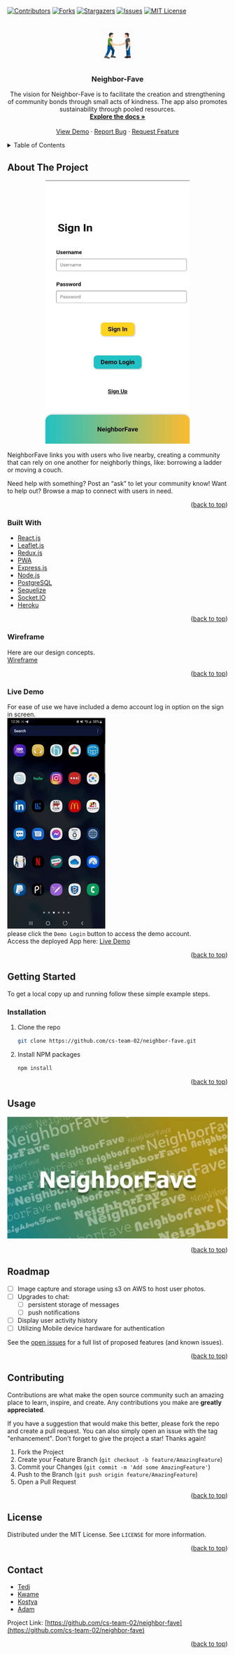 <div id="top"></div>
<!--
*** Thanks for checking out the Best-README-Template. If you have a suggestion
*** that would make this better, please fork the repo and create a pull request
*** or simply open an issue with the tag "enhancement".
*** Don't forget to give the project a star!
*** Thanks again! Now go create something AMAZING! :D
-->



<!-- PROJECT SHIELDS -->
<!--
*** I'm using markdown "reference style" links for readability.
*** Reference links are enclosed in brackets [ ] instead of parentheses ( ).
*** See the bottom of this document for the declaration of the reference variables
*** for contributors-url, forks-url, etc. This is an optional, concise syntax you may use.
*** https://www.markdownguide.org/basic-syntax/#reference-style-links
-->
[![Contributors][contributors-shield]][contributors-url]
[![Forks][forks-shield]][forks-url]
[![Stargazers][stars-shield]][stars-url]
[![Issues][issues-shield]][issues-url]
[![MIT License][license-shield]][license-url]



<!-- PROJECT LOGO -->
<br />
<div align="center">
  <a href="//https://github.com/cs-team-02/neighbor-fave">
    <img src="public/apple-icon-180.png" alt="Logo" width="80" height="80">
  </a>

<h3 align="center">Neighbor-Fave</h3>

  <p align="center">
    The vision for Neighbor-Fave is to facilitate the creation and strengthening of community bonds through small acts of kindness. The app also promotes sustainability through pooled resources.
    <br />
    <a href="https://github.com/cs-team-02/neighbor-fave"><strong>Explore the docs »</strong></a>
    <br />
    <br />
    <a href="#live-demo">View Demo</a>
    ·
    <a href="https://github.com/cs-team-02/neighbor-fave/issues">Report Bug</a>
    ·
    <a href="https://github.com/cs-team-02/neighbor-fave/issues">Request Feature</a>
  </p>
</div>



<!-- TABLE OF CONTENTS -->
<details>
  <summary>Table of Contents</summary>
  <ol>
    <li>
      <a href="#about-the-project">About The Project</a>
      <ul>
        <li><a href="#built-with">Built With</a></li>
        <li><a href="#wireframe">Wireframe</a></li>
        <li><a href="#live-demo">Live Demo</a></li>
      </ul>
    </li>
    <li>
      <a href="#getting-started">Getting Started</a>
      <ul>
        <li><a href="#installation">Installation</a></li>
      </ul>
    </li>
    <li><a href="#usage">Usage</a></li>
    <li><a href="#roadmap">Roadmap</a></li>
    <li><a href="#contributing">Contributing</a></li>
    <li><a href="#license">License</a></li>
    <li><a href="#contact">Contact</a></li>
  </ol>
</details>



<!-- ABOUT THE PROJECT -->
## About The Project
<div align="center">
  <img src="public/signing-screen.png" alt="Logo" width="330" height="600">
</div>

NeighborFave links you with users who live nearby, creating a community that can rely on one another for neighborly things, like: borrowing a ladder or moving a couch. 

Need help with something? Post an “ask” to let your community know! Want to help out? Browse a map to connect with users in need.


<p align="right">(<a href="#top">back to top</a>)</p>



### Built With

* [React.js](https://reactjs.org/)
* [Leaflet.js](https://leafletjs.com/)
* [Redux.js](https://reduxjs.org)
* [PWA](https://web.dev/learn/pwa/)
* [Express.js](https://expressjs.com/)
* [Node.js](https://nodejs.org/en/)
* [PostgreSQL](https://www.postgresql.org/)
* [Sequelize](https://sequelize.org/v5/)
* [Socket.IO](https://socket.io/)
* [Heroku](https://www.heroku.com/)


<p align="right">(<a href="#top">back to top</a>)</p>

### Wireframe
Here are our design concepts.
<br />
[Wireframe](https://miro.com/app/board/uXjVOEbpKsw=/?share_link_id=481586375100)

<p align="right">(<a href="#top">back to top</a>)</p>


### Live Demo
For ease of use we have included a demo account log in option on the sign in screen.
<br />
![demo-gif][demogif]
<br />
please click the `Demo Login` button to access the demo account.
<br />
Access the deployed App here:
[Live Demo](https://neighborfave.onrender.com)

<p align="right">(<a href="#top">back to top</a>)</p>

<!-- GETTING STARTED -->
## Getting Started
To get a local copy up and running follow these simple example steps.

### Installation

1. Clone the repo
   ```sh
   git clone https://github.com/cs-team-02/neighbor-fave.git
   ```
2. Install NPM packages
   ```sh
   npm install
   ```

<p align="right">(<a href="#top">back to top</a>)</p>



<!-- USAGE EXAMPLES -->
## Usage
[![Demo Video][thumbnail]](https://www.youtube.com/watch?v=X4i_PReaSVI&ab_channel=ChiKonstantin)
<p align="right">(<a href="#top">back to top</a>)</p>



<!-- ROADMAP -->
## Roadmap

- [ ] Image capture and storage using s3 on AWS to host user photos.
- [ ] Upgrades to chat:
    - [ ] persistent storage of messages
    - [ ] push notifications
- [ ] Display user activity history
- [ ] Utilizing Mobile device hardware for authentication

See the [open issues](https://github.com/cs-team-02/neighbor-fave/issues) for a full list of proposed features (and known issues).

<p align="right">(<a href="#top">back to top</a>)</p>



<!-- CONTRIBUTING -->
## Contributing

Contributions are what make the open source community such an amazing place to learn, inspire, and create. Any contributions you make are **greatly appreciated**.

If you have a suggestion that would make this better, please fork the repo and create a pull request. You can also simply open an issue with the tag "enhancement".
Don't forget to give the project a star! Thanks again!

1. Fork the Project
2. Create your Feature Branch (`git checkout -b feature/AmazingFeature`)
3. Commit your Changes (`git commit -m 'Add some AmazingFeature'`)
4. Push to the Branch (`git push origin feature/AmazingFeature`)
5. Open a Pull Request

<p align="right">(<a href="#top">back to top</a>)</p>



<!-- LICENSE -->
## License

Distributed under the MIT License. See `LICENSE` for more information.

<p align="right">(<a href="#top">back to top</a>)</p>



<!-- CONTACT -->
## Contact

* [Tedi](https://github.com/Tedicode)
* [Kwame](https://github.com/kjgumbs)
* [Kostya](https://github.com/ChiKonstantin)
* [Adam](https://github.com/adam-marey)

Project Link: [https://github.com/cs-team-02/neighbor-fave](https://github.com/cs-team-02/neighbor-fave)

<p align="right">(<a href="#top">back to top</a>)</p>

<!-- MARKDOWN LINKS & IMAGES -->
<!-- https://www.markdownguide.org/basic-syntax/#reference-style-links -->
[contributors-shield]: https://img.shields.io/github/contributors/cs-team-02/neighbor-fave.svg?style=for-the-badge
[contributors-url]: https://github.com/cs-team-02/neighbor-fave/graphs/contributors
[forks-shield]: https://img.shields.io/github/forks/cs-team-02/neighbor-fave.svg?style=for-the-badge
[forks-url]: https://github.com/cs-team-02/neighbor-fave/network/members
[stars-shield]: https://img.shields.io/github/stars/cs-team-02/neighbor-fave.svg?style=for-the-badge
[stars-url]: https://github.com/cs-team-02/neighbor-fave/stargazers
[issues-shield]: https://img.shields.io/github/issues/cs-team-02/neighbor-fave.svg?style=for-the-badge
[issues-url]: https://github.com/cs-team-02/neighbor-fave/issues
[license-shield]: https://img.shields.io/github/license/cs-team-02/neighbor-fave.svg?style=for-the-badge
[license-url]: https://github.com/cs-team-02/neighbor-fave/blob/master/LICENSE.txt
[linkedin-shield]: https://img.shields.io/badge/-LinkedIn-black.svg?style=for-the-badge&logo=linkedin&colorB=555
[linkedin-url]: https://linkedin.com/in/linkedin_username
[thumbnail]: public/cover.png
[demogif]: public/giphy.gif
